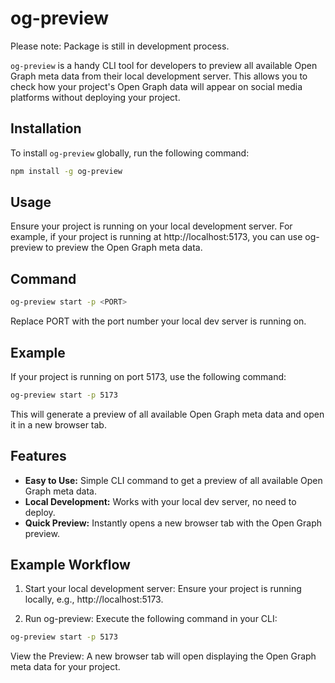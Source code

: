 # og-preview

Please note: Package is still in development process.

`og-preview` is a handy CLI tool for developers to preview all available Open Graph meta data from their local development server. This allows you to check how your project's Open Graph data will appear on social media platforms without deploying your project.

## Installation

To install `og-preview` globally, run the following command:

```sh
npm install -g og-preview
```

## Usage

Ensure your project is running on your local development server. For example, if your project is running at http://localhost:5173, you can use og-preview to preview the Open Graph meta data.

## Command

```sh
og-preview start -p <PORT>
```

Replace PORT with the port number your local dev server is running on.

## Example

If your project is running on port 5173, use the following command:

```sh
og-preview start -p 5173
```

This will generate a preview of all available Open Graph meta data and open it in a new browser tab.

## Features

- **Easy to Use:** Simple CLI command to get a preview of all available Open Graph meta data.
- **Local Development:** Works with your local dev server, no need to deploy.
- **Quick Preview:** Instantly opens a new browser tab with the Open Graph preview.

## Example Workflow

1. Start your local development server: Ensure your project is running locally, e.g., http://localhost:5173.

2. Run og-preview: Execute the following command in your CLI:

```sh
og-preview start -p 5173
```

View the Preview: A new browser tab will open displaying the Open Graph meta data for your project.
